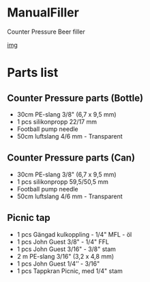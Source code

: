 # ManualFiller
Counter Pressure Beer filler

[img]()


# Parts list 

## Counter Pressure parts (Bottle)
- 30cm PE-slang 3/8" (6,7 x 9,5 mm)
- 1 pcs silikonpropp 22/17 mm
- Football pump needle
- 50cm luftslang 4/6 mm - Transparent

## Counter Pressure parts (Can)
- 30cm PE-slang 3/8" (6,7 x 9,5 mm)
- 1 pcs silikonpropp 59,5/50,5 mm
- Football pump needle
- 50cm luftslang 4/6 mm - Transparent

## Picnic tap

- 1 pcs Gängad kulkoppling - 1/4" MFL - öl
- 1 pcs John Guest 3/8" - 1/4" FFL
- 1 pcs John Guest 3/16" - 3/8" stam
- 2 m  PE-slang 3/16" (3,2 x 4,8 mm)
- 1 pcs John Guest 1/4’’ - 3/16"
- 1 pcs Tappkran Picnic, med 1/4" stam
